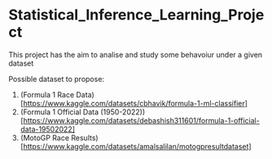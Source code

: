 # Statistical_Inference_Learning_Project
This project has the aim to analise and study some behavoiur under a given dataset

Possible dataset to propose:
1. (Formula 1 Race Data)[https://www.kaggle.com/datasets/cbhavik/formula-1-ml-classifier]
2. (Formula 1 Official Data (1950-2022))[https://www.kaggle.com/datasets/debashish311601/formula-1-official-data-19502022]
3. (MotoGP Race Results)[https://www.kaggle.com/datasets/amalsalilan/motogpresultdataset]
   
